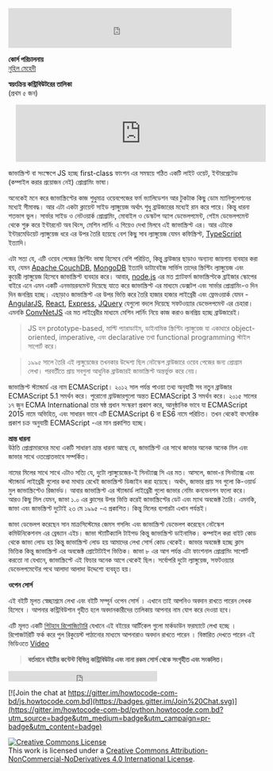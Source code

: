 <iframe src="https://www.facebook.com/plugins/like.php?href=https%3A%2F%2Fwww.facebook.com%2Fhowtocode.com.bd%2F&width=450&layout=standard&action=like&size=small&show_faces=true&share=true&height=80&appId=353725671441956" width="450" height="80" style="border:none;overflow:hidden" scrolling="no" frameborder="0" allowTransparency="true"></iframe>  

**কোর্স পরিচালনায়**   
[নুহিল মেহেদী](https://nuhil.net)

**স্বয়ংক্রিয় কন্ট্রিবিউটরের তালিকা**  
(প্রথম ৫ জন)  
<iframe scrolling="auto" frameborder="0" style="border:none; overflow:hidden; height:115px; width:100%; margin-left: 15;" allowTransparency="true" src="https://nuhil.github.io/api/contributions.html?repo=js"></iframe>

জাভাস্ক্রিপ্ট বা সংক্ষেপে JS হচ্ছে first-class ফাংশন এর সমন্বয়ে গঠিত একটি লাইট ওয়েট, ইন্টারপ্রেটেড (কম্পাইল করার প্রয়োজন নেই) প্রোগ্রামিং ভাষা। 

অনেকেই মনে করে জাভাস্ক্রিপ্টের কাজ শুধুমাত্র ওয়েবপেজের ফর্ম ভ্যালিডেশন আর টুকটাক কিছু ডোম ম্যানিপুলেশনের মধ্যেই সীমাবদ্ধ। আর এটা একটা ক্লায়েন্ট সাইড ল্যাঙ্গুয়েজ অর্থাৎ শুধু ব্রাউজারের মধ্যেই রান করে পারে। কিন্তু ধারনা শতভাগ ভুল। সার্ভার সাইড ও নেটওয়ার্ক প্রোগ্রামিং, মোবাইল ও ডেস্কটপ অ্যাপ ডেভেলপমেন্ট, গেইম ডেভেলপমেন্ট থেকে শুরু করে ইন্টারনেট অব থিংস, মেশিন লার্নিং এ গিয়েও দেখা মিলবে এই জাভাস্ক্রিপ্ট এর। আর এটাকে ইন্টারমেডিয়েট ল্যাঙ্গুয়েজ ধরে এর উপর তৈরি হয়েছে বেশ কিছু সাব ল্যাঙ্গুয়েজ যেমন কফিস্ক্রিপ্ট, [TypeScript](https://www.typescriptlang.org/) ইত্যাদি। 

এটা সত্য যে, এটি ওয়েব পেজের স্ক্রিপ্টিং ভাষা হিসেবে বেশি পরিচিত, কিন্তু ব্রাউজার ছাড়াও অন্যান্য জায়গায় ব্যবহার করা হয়, যেমন [Apache CouchDB](http://couchdb.apache.org/), [MongoDB](https://www.mongodb.com/) ইত্যাদি ডাটাবেইজ সার্ভিস তাদের স্ক্রিপ্টিং ল্যাঙ্গুয়েজ এবং কুয়েরী ল্যাঙ্গুয়েজ হিসেবে জাভাস্ক্রিপ্ট ব্যবহার করে। আবার, [node.js](https://nodejs.org/en/) এর মত প্ল্যাটফর্ম জাভাস্ক্রিপ্টকে ব্রাইজার স্কোপের বাইরে এনে এমন একটি এনভায়রনমেন্ট দিয়েছে যাতে করে জাভাস্ক্রিপ্ট এর মাধ্যমে ডেক্সটপ এবং সার্ভার প্রোগ্রামিং-ও দিন দিন জনপ্রিয় হচ্ছে। এছাড়াও জাভাস্ক্রিপ্ট এর উপর ভিত্তি করে তৈরি হাজার হাজার লাইব্রেরী এবং ফ্রেমওয়ার্ক যেমন - [AngularJS](https://angularjs.org/), [React](https://facebook.github.io/react/), [Express](https://expressjs.com/), [JQuery](https://jquery.com/) যেগুলো বদলে দিয়েছে সফটওয়্যার ডেভেলপমেন্ট এর চেহারা। এমনকি [ConvNetJS](https://github.com/karpathy/convnetjs) এর মত লাইব্রেরীর মাধ্যমে মেশিন লার্নিং নিয়ে কাজ করাও জনপ্রিয় হচ্ছে ব্রাউজারেই।   

> JS হল prototype-based, মাল্টি প্যারাডাইম, ডাইনামিক স্ক্রিপ্টিং ল্যাঙ্গুয়েজ যা একাধারে object-oriented, imperative, এবং declarative তথা functional programming স্টাইল সাপোর্ট করে।  

> ১৯৯৫ সালে তৈরি এই ল্যঙ্গুয়েজের তখনকার উদ্দেশ্য ছিল নেটস্কেপ ব্রাউজারে ওয়েব পেজের জন্য প্রোগ্রাম লেখা। পরবর্তীতে প্রায় সবগুলা আধুনিক ব্রাউজারই জাভাস্ক্রিপ্ট অন্তর্ভুক্ত করে নেয়।  

জাভাস্ক্রিপ্ট স্ট্যান্ডার্ড এর নাম ECMAScript। ২০১২ সাল পর্যন্ত পাওয়া তথ্য অনুযায়ী সব নতুন ব্রাউজার ECMAScript 5.1 সমর্থন করে। পুরোনো ব্রাউজারগুলো অন্তত ECMAScript 3 সমর্থন করে। ২০১৫ সালের ১৭ জুন ECMA International তার ষষ্ঠ প্রধান সংস্করণ প্রকাশ করে, আনুষ্ঠানিক ভাবে যা ECMAScript 2015 নামে অভিহিত, এবং সাধারন ভাবে এটি ECMAScript 6 বা ES6 নামে পরিচিত। তখন থেকেই বাৎসরিক প্রকাশ চক্র অনুযায়ী ECMAScript -এর মান প্রকাশিত হচ্ছে।  

**ভ্রান্ত ধারনা**  
উঠতি প্রোগ্রামারদের মধ্যে একটি সাধারণ ভ্রান্ত ধারনা আছে যে, জাভাস্ক্রিপ্ট এর সাথে জাভার অনেক অনেক মিল এবং জাভার সাথে ওতপ্রোতভাবে সম্পর্কিত।  

নামের মিলের সাথে সাথে এটাও সত্যি যে, দুটো ল্যাঙ্গুয়েজের-ই সিনট্যাক্স সি এর মত। আসলে, জাভা-র সিনট্যাক্স এবং স্ট্যান্ডার্ড লাইব্রেরী গুলোর কথা মাথায় রেখেই জাভাস্ক্রিপ্ট ডিজাইন করা হয়েছে। অর্থাৎ, জাভার প্রায় সব গুলো কি-ওয়ার্ড মুল জাভাস্ক্রিপ্টেও রিজার্ভড। আবার জাভাস্ক্রিপ্ট এর স্ট্যান্ডার্ড লাইব্রেরী গুলো জাভার নেমিং কনভেনশন ফলো করে। আরও কিছু মিল যেমন, জাভা ১.০ এর ক্লাসের উপর ভিত্তি করেই জাভাস্ক্রিপ্টের ডেট এবং ম্যাথ অবজেক্ট তৈরি। এমনকি, জাভা এবং জাভস্ক্রিপ্ট দুটোই ২৩ মে ১৯৯৫ -এ প্রকাশিত। কিন্তু মিলের ব্যপারটা এখান পর্যন্তই।  

জাভা ডেভেলপ করেছেন সান মাক্রসিস্টেমের জেমস গসলিং এবং জাভাস্ক্রিপ্ট ডেভেলপ করেছেন নেটস্কেপ কমিউনিকেশনস এর ব্রেন্ড্যান এইচ। জাভা স্ট্যাটিক্যালি টাইপড কিন্তু জাভাস্ক্রিপ্ট ডাইনামিক। কম্পাইল করা বাইট কোড থেকে জাভা লোড হয় কিন্তু জাভাস্ক্রিপ্ট লোড হয় আমাদের লেখা সোর্স কোড থেকেই। জাভার অবজেক্ট হচ্ছে ক্লাস ভিত্তিক কিন্তু জাভাস্ক্রিপ্ট এর অবজেক্ট প্রোটোটাইপ ভিত্তিক। জাভা ৮ এর আগ পর্যন্ত এটা ফাংশনাল প্রোগ্রামিং সাপোর্ট করতো না যেখানে, জাভাস্ক্রিপ্টে এই ফিচার অনেক আগে থেকেই ছিল। সর্বোপরি দুটো ল্যাঙ্গুয়েজ, সফটওয়্যার ডেভেলপমেন্টের পথে আলাদা আলাদা উদ্দেশ্যে ব্যবহৃত হয়।  

**ওপেন সোর্স**   

এই বইটি মূলত স্বেচ্ছাশ্রমে লেখা এবং বইটি সম্পূর্ন ওপেন সোর্স । এখানে তাই আপনিও অবদান রাখতে পারেন লেখক হিসেবে । আপনার কন্ট্রিবিউশান গৃহীত হলে অবদানকারীদের তালিকায় আপনার নাম যোগ করে দেওয়া হবে।

এটি মূলত একটি [গিটহাব রিপোজিটোরি](https://github.com/howtocode-com-bd/js.howtocode.com.bd)  যেখানে এই বইয়ের আর্টিকেল গুলো মার্কডাউন ফরম্যাটে লেখা হচ্ছে । রিপোজটরিটি ফর্ক করে পুল রিকুয়েস্ট পাঠানোর মাধ্যমে আপনারাও অবদান রাখতে পারেন । বিস্তারিত দেখতে পারেন এই ভিডিওতে  [Video](http://blog.howtocode.com.bd/?p=32)   

> **বর্তমানে বইটির কন্টেন্ট বিভিন্ন কন্ট্রিবিউটর এবং নানা রকম সোর্স থেকে সংগৃহীত এবং সংকলিত।**

<iframe src="https://www.facebook.com/plugins/like.php?href=http%3A%2F%2Fjs.howtocode.com.bd&amp;width&amp;layout=button_count&amp;action=like&amp;show_faces=false&amp;share=true&amp;height=21&amp;appId=353725671441956" scrolling="no" frameborder="0" style="border:none; overflow:hidden; height:21px;" allowTransparency="true"></iframe>   

[![Join the chat at https://gitter.im/howtocode-com-bd/js.howtocode.com.bd](https://badges.gitter.im/Join%20Chat.svg)](https://gitter.im/howtocode-com-bd/python.howtocode.com.bd?utm_source=badge&utm_medium=badge&utm_campaign=pr-badge&utm_content=badge)

<a rel="license" href="http://creativecommons.org/licenses/by-nc-nd/4.0/"><img alt="Creative Commons License" style="border-width:0" src="https://i.creativecommons.org/l/by-nc-nd/4.0/88x31.png" /></a><br />This work is licensed under a <a rel="license" href="http://creativecommons.org/licenses/by-nc-nd/4.0/">Creative Commons Attribution-NonCommercial-NoDerivatives 4.0 International License</a>.
